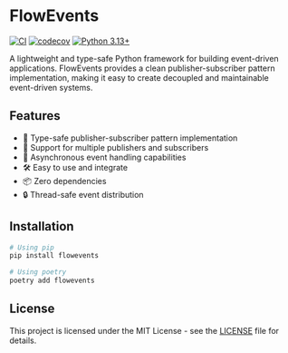 # FlowEvents

[![CI](https://github.com/gianlucapagliara/flowevents/actions/workflows/ci.yml/badge.svg)](https://github.com/gianlucapagliara/flowevents/actions/workflows/ci.yml)
[![codecov](https://codecov.io/gh/gianlucapagliara/flowevents/branch/main/graph/badge.svg)](https://codecov.io/gh/gianlucapagliara/flowevents)
[![Python 3.13+](https://img.shields.io/badge/python-3.13+-blue.svg)](https://www.python.org/downloads/)

A lightweight and type-safe Python framework for building event-driven applications. FlowEvents provides a clean publisher-subscriber pattern implementation, making it easy to create decoupled and maintainable event-driven systems.

## Features

- 🎯 Type-safe publisher-subscriber pattern implementation
- 🔄 Support for multiple publishers and subscribers
- 🚀 Asynchronous event handling capabilities
- 🛠️ Easy to use and integrate
- 📦 Zero dependencies
- 🔒 Thread-safe event distribution

## Installation

```bash
# Using pip
pip install flowevents

# Using poetry
poetry add flowevents
```

## License

This project is licensed under the MIT License - see the [LICENSE](LICENSE) file for details.
